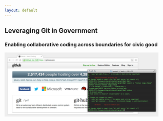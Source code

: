 ```yaml
---
layout: default
---
```


<div class="row">
    <div class="feature span12">
        <h2 class="motto">Leveraging Git in <strong>Government</strong></h2>
        <h3 class="subheader">Enabling collaborative coding across boundaries for civic good</h3>
        <img id="feature-screenshot" src="img/pics/feature.jpg" alt="screenshot" />
    </div>
</div>